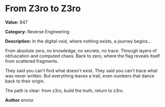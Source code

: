 # From Z3ro to Z3ro

**Value:** 847

**Category:** Reverse Engineering

**Description:**
In the digital void, where nothing exists, a journey begins...

From absolute zero, no knowledge, no secrets, no trace.
Through layers of obfuscation and computed chaos.
Back to zero, where the flag reveals itself from scattered fragments.

They said you can't find what doesn't exist.
They said you can't trace what was never written.
But everything leaves a trail, even numbers that dance back to their origin.

The path is clear: from z3ro, build the truth, return to z3ro.

**Author**
envior
